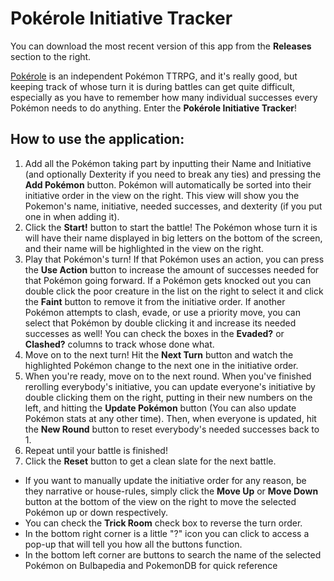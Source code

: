 # Pokérole Initiative Tracker
You can download the most recent version of this app from the **Releases** section to the right.

[Pokérole](https://www.pokeroleproject.com) is an independent Pokémon TTRPG, and it's really good, but keeping track of whose turn it is during battles can get quite difficult, especially as you have to remember how many individual successes every Pokémon needs to do anything.
Enter the **Pokérole Initiative Tracker**!
## How to use the application:
1. Add all the Pokémon taking part by inputting their Name and Initiative (and optionally Dexterity if you need to break any ties) and pressing the **Add Pokémon** button. Pokémon will automatically be sorted into their initiative order in the view on the right. This view will show you the Pokemon's name, initiative, needed successes, and dexterity (if you put one in when adding it).
2. Click the **Start!** button to start the battle! The Pokémon whose turn it is will have their name displayed in big letters on the bottom of the screen, and their name will be highlighted in the view on the right.
3. Play that Pokémon's turn! If that Pokémon uses an action, you can press the **Use Action** button to increase the amount of successes needed for that Pokémon going forward. If a Pokémon gets knocked out you can double click the poor creature in the list on the right to select it and click the **Faint** button to remove it from the initiative order. If another Pokémon attempts to clash, evade, or use a priority move, you can select that Pokémon by double clicking it and increase its needed successes as well! You can check the boxes in the **Evaded?** or **Clashed?** columns to track whose done what.
4. Move on to the next turn! Hit the **Next Turn** button and watch the highlighted Pokémon change to the next one in the initiative order.
5. When you're ready, move on to the next round. When you've finished rerolling everybody's initiative, you can update everyone's initiative by double clicking them on the right, putting in their new numbers on the left, and hitting the **Update Pokémon** button (You can also update Pokémon stats at any other time). Then, when everyone is updated, hit the **New Round** button to reset everybody's needed successes back to 1.
6. Repeat until your battle is finished!
7. Click the **Reset** button to get a clean slate for the next battle.

- If you want to manually update the initiative order for any reason, be they narrative or house-rules, simply click the **Move Up** or **Move Down** button at the bottom of the view on the right to move the selected Pokémon up or down respectively.
- You can check the **Trick Room** check box to reverse the turn order.
- In the bottom right corner is a little "?" icon you can click to access a pop-up that will tell you how all the buttons function.
- In the bottom left corner are buttons to search the name of the selected Pokémon on Bulbapedia and PokemonDB for quick reference

